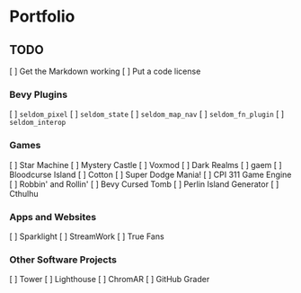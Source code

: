 # Portfolio

## TODO

[ ] Get the Markdown working
[ ] Put a code license

### Bevy Plugins

[ ] `seldom_pixel`
[ ] `seldom_state`
[ ] `seldom_map_nav`
[ ] `seldom_fn_plugin`
[ ] `seldom_interop`

### Games

[ ] Star Machine
[ ] Mystery Castle
[ ] Voxmod
[ ] Dark Realms
[ ] gaem
[ ] Bloodcurse Island
[ ] Cotton
[ ] Super Dodge Mania!
[ ] CPI 311 Game Engine
[ ] Robbin' and Rollin'
[ ] Bevy Cursed Tomb
[ ] Perlin Island Generator
[ ] Cthulhu

### Apps and Websites

[ ] Sparklight
[ ] StreamWork
[ ] True Fans

### Other Software Projects

[ ] Tower
[ ] Lighthouse
[ ] ChromAR
[ ] GitHub Grader
